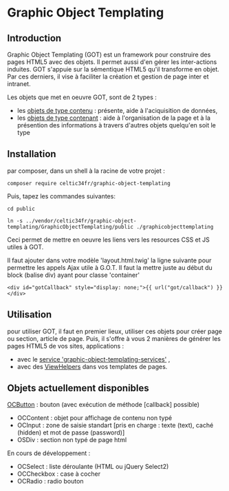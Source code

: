 
Graphic Object Templating
=========================

Introduction
------------
Graphic Object Templating (GOT) est un framework pour construire des pages HTML5 avec des objets. Il permet aussi d'en gérer les inter-actions induites.
GOT s'appuie sur la sémentique HTML5 qu'il transforme en objet. Par ces derniers, il vise à faciliter la création et gestion de page inter et intranet.

Les objets que met en oeuvre GOT, sont de 2 types :
* les [objets de type contenu](doc/objectDataContent.md) : présente, aide à l'aciquisition de données,
* les [objets de type contenant](doc/objectStructureContainer.md) : aide à l'organisation de la page et à la présention des informations à travers d'autres objets quelqu'en soit le type

Installation
------------
par composer, dans un shell à la racine de votre projet :

``composer require celtic34fr/graphic-object-templating``
    
Puis, tapez les commandes suivantes:

``cd public``

``ln -s ../vendor/celtic34fr/graphic-object-templating/GraphicObjectTemplating/public ./graphicobjecttemplating``

Ceci permet de mettre en oeuvre les liens vers les resources CSS et JS utiles à GOT.

Il faut ajouter dans votre modèle 'layout.html.twig' la ligne suivante pour permettre les appels Ajax utile à G.O.T.
Il faut la mettre juste au début du block (balise div) ayant pour classe 'container'

``<div id="gotCallback" style="display: none;">{{ url("got/callback") }}</div>``


Utilisation
-----------
pour utiliser GOT, il faut en premier lieux, utiliser ces objets pour créer page ou section, article de page.
Puis, il s'offre à vous 2 manières de générer les pages HTML5 de vos sites, applications :
* avec le [service 'graphic-object-templating-services'](doc/service.md) ,
* avec des [ViewHelpers](doc/viewHelpers.md) dans vos templates de pages.

Objets actuellement disponibles
-------------------------------
[OCButton](doc/objets/OCButton.md)    : bouton (avec exécution de méthode [callback] possible) 
* OCContent   : objet pour affichage de contenu non typé 
* OCInput     : zone de saisie standart [pris en charge : texte (text), caché (hidden) et mot de passe (password)] 
* OSDiv       : section non typé de page html 

En cours de développement : 
* OCSelect    : liste déroulante (HTML ou jQuery Select2) 
* OCCheckbox  : case à cocher 
* OCRadio     : radio bouton 